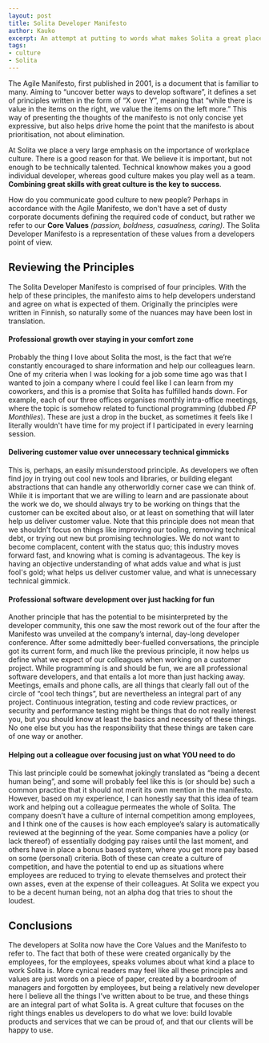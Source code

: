 ```yaml
---
layout: post
title: Solita Developer Manifesto
author: Kauko
excerpt: An attempt at putting to words what makes Solita a great place to work, and what is expected of developers, new and old alike.
tags:
- culture
- Solita
---
```


The Agile Manifesto, first published in 2001, is a document that is familiar to many. Aiming to “uncover better ways to develop software”, it defines a set of principles written in the form of “X over Y”, meaning that “while there is value in the items on the right, we value the items on the left more.” This way of presenting the thoughts of the manifesto is not only concise yet expressive, but also helps drive home the point that the manifesto is about prioritisation, not about elimination.  

At Solita we place a very large emphasis on the importance of workplace culture. There is a good reason for that. We believe it is important, but not enough to be technically talented. Technical knowhow makes you a good individual developer, whereas good culture makes you play well as a team. **Combining great skills with great culture is the key to success**.

How do you communicate good culture to new people? Perhaps in accordance with the Agile Manifesto, we don't have a set of dusty corporate documents defining the required code of conduct, but rather we refer to our **Core Values** *(passion, boldness, casualness, caring)*. The Solita Developer Manifesto is a representation of these values from a developers point of view.  

Reviewing the Principles
---

The Solita Developer Manifesto is comprised of four principles. With the help of these principles, the manifesto aims to help developers understand and agree on what is expected of them. Originally the principles were written in Finnish, so naturally some of the nuances may have been lost in translation.

#### Professional growth over staying in your comfort zone
Probably the thing I love about Solita the most, is the fact that we’re constantly encouraged to share information and help our colleagues learn. One of my criteria when I was looking for a job some time ago was that I wanted to join a company where I could feel like I can learn from my coworkers, and this is a promise that Solita has fulfilled hands down. For example, each of our three offices organises monthly intra-office meetings, where the topic is somehow related to functional programming (dubbed *FP Monthlies*). These are just a drop in the bucket, as sometimes it feels like I literally wouldn't have time for my project if I participated in every learning session.

#### Delivering customer value over unnecessary technical gimmicks

This is, perhaps, an easily misunderstood principle. As developers we often find joy in trying out cool new tools and libraries, or building elegant abstractions that can handle any otherworldly corner case we can think of. While it is important that we are willing to learn and are passionate about the work we do, we should always try to be working on things that the customer can be excited about also, or at least on something that will later help us deliver customer value. Note that this principle does not mean that we shouldn’t focus on things like improving our tooling, removing technical debt, or trying out new but promising technologies. We do not want to become complacent, content with the status quo; this industry moves forward fast, and knowing what is coming is advantageous. The key is having an objective understanding of what adds value and what is just fool's gold; what helps us deliver customer value, and what is unnecessary technical gimmick.

#### Professional software development over just hacking for fun

Another principle that has the potential to be misinterpreted by the developer community, this one saw the most rework out of the four after the Manifesto was unveiled at the company’s internal, day-long developer conference. After some admittedly beer-fuelled conversations, the principle got its current form, and much like the previous principle, it now helps us define what we expect of our colleagues when working on a customer project. While programming is and should be fun, we are all professional software developers, and that entails a lot more than just hacking away. Meetings, emails and phone calls, are all things that clearly fall out of the circle of “cool tech things”, but are nevertheless an integral part of any project. Continuous integration, testing and code review practices, or security and performance testing might be things that do not really interest you, but you should know at least the basics and necessity of these things. No one else but you has the responsibility that these things are taken care of one way or another.

#### Helping out a colleague over focusing just on what YOU need to do

This last principle could be somewhat jokingly translated as “being a decent human being”, and some will probably feel like this is (or should be) such a common practice that it should not merit its own mention in the manifesto. However, based on my experience, I can honestly say that this idea of team work and helping out a colleague permeates the whole of Solita. The company doesn’t have a culture of internal competition among employees, and I think one of the causes is how each employee’s salary is automatically reviewed at the beginning of the year. Some companies have a policy (or lack thereof) of essentially dodging pay raises until the last moment, and others have in place a bonus based system, where you get more pay based on some (personal) criteria. Both of these can create a culture of competition, and have the potential to end up as situations where employees are reduced to trying to elevate themselves and protect their own asses, even at the expense of their colleagues. At Solita we expect you to be a decent human being, not an alpha dog that tries to shout the loudest.

Conclusions
----
The developers at Solita now have the Core Values and the Manifesto to refer to. The fact that both of these were created organically by the employees, for the employees, speaks volumes about what kind a place to work Solita is. More cynical readers may feel like all these principles and values are just words on a piece of paper, created by a boardroom of managers and forgotten by employees, but being a relatively new developer here I believe all the things I’ve written about to be true, and these things are an integral part of what Solita is. A great culture that focuses on the right things enables us developers to do what we love: build lovable products and services that we can be proud of, and that our clients will be happy to use.

